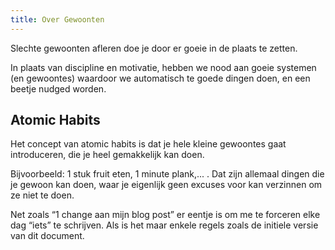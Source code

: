 ```yaml
---
title: Over Gewoonten 
---
```



Slechte gewoonten afleren doe je door er goeie in de plaats te zetten. 


In plaats van discipline en motivatie, hebben we nood aan goeie systemen (en gewoontes) waardoor we automatisch te goede dingen doen, en een beetje nudged worden. 


## Atomic Habits

Het concept van atomic habits is dat je hele kleine gewoontes gaat introduceren, die je heel gemakkelijk kan doen. 

Bijvoorbeeld: 1 stuk fruit eten, 1 minute plank,... . Dat zijn allemaal dingen die je gewoon kan doen, waar je eigenlijk geen excuses voor kan verzinnen om ze niet te doen. 

Net zoals “1 change aan mijn blog post” er eentje is om me te forceren elke dag “iets” te schrijven. Als is het maar enkele regels zoals de initiele versie van dit document. 